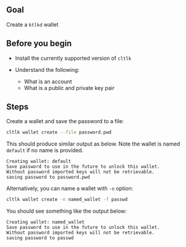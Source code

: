 ## Goal

Create a `ktlkd` wallet

## Before you begin

* Install the currently supported version of `cltlk`

* Understand the following:
  * What is an account
  * What is a public and private key pair

## Steps

Create a wallet and save the password to a file:

```sh
cltlk wallet create --file password.pwd
```

This should produce similar output as below. Note the wallet is named `default` if no name is provided.

```console
Creating wallet: default
Save password to use in the future to unlock this wallet.
Without password imported keys will not be retrievable.
saving password to password.pwd
```

Alternatively, you can name a wallet with `-n` option:

```sh
cltlk wallet create -n named_wallet -f passwd
```

You should see something like the output below:

```console
Creating wallet: named_wallet
Save password to use in the future to unlock this wallet.
Without password imported keys will not be retrievable.
saving password to passwd
```
